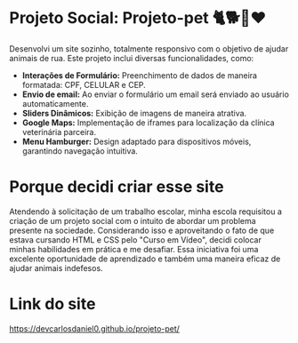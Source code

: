 # Projeto Social: Projeto-pet 🐈🐕🦴❤️

Desenvolvi um site sozinho, totalmente responsivo com o objetivo de ajudar animais de rua. Este projeto inclui diversas funcionalidades, como:

<ul>
  <li><strong>Interações de Formulário:</strong> Preenchimento de dados de maneira formatada: CPF, CELULAR e CEP.</li>
  <li><strong>Envio de email:</strong> Ao enviar o formulário um email será enviado ao usuário automaticamente.</li>
  <li><strong>Sliders Dinâmicos:</strong> Exibição de imagens de maneira atrativa.</li>
  <li><strong>Google Maps:</strong> Implementação de iframes para localização da clínica veterinária parceira.</li>
  <li><strong>Menu Hamburger:</strong> Design adaptado para dispositivos móveis, garantindo navegação intuitiva.</li>
</ul>

# Porque decidi criar esse site

Atendendo à solicitação de um trabalho escolar, minha escola requisitou a criação de um projeto social com o intuito de abordar um problema presente na sociedade. Considerando isso e aproveitando o fato de que estava cursando HTML e CSS pelo "Curso em Vídeo", decidi colocar minhas habilidades em prática e me desafiar. Essa iniciativa foi uma excelente oportunidade de aprendizado e também uma maneira eficaz de ajudar animais indefesos.

# Link do site

https://devcarlosdaniel0.github.io/projeto-pet/
